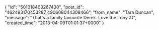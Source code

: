  {
   "id": "501018403267430",
   "post_id": "462493170453287_490608044308466",
   "from_name": "Tara Duncan",
   "message": "That's a family favourite Derek.  Love the irony :D",
   "created_time": "2013-04-09T01:01:37+0000"
 }
